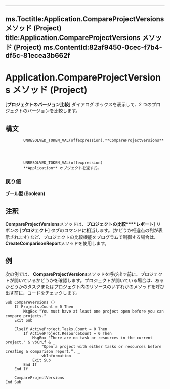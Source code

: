 

---
ms.Toctitle:Application.CompareProjectVersions メソッド (Project)
title:Application.CompareProjectVersions メソッド (Project)
ms.ContentId:82af9450-0cec-f7b4-df5c-81ecea3b662f
---
# Application.CompareProjectVersions メソッド (Project)




[**プロジェクトのバージョン比較**] ダイアログ ボックスを表示して、2 つのプロジェクトのバージョンを比較します。

## 構文

            UNRESOLVED_TOKEN_VAL(offexpression).**CompareProjectVersions**




            UNRESOLVED_TOKEN_VAL(offexpression)
            **Application** オブジェクトを返す式。

### 戻り値
**ブール型 (Boolean)**





## 注釈
**CompareProjectVersions**メソッドは、**プロジェクトの比較****レポート**] リボンの [**プロジェクト**] タブのコマンドに相当します。(かどうか相違点の列が表示されます) など、プロジェクトの比較機能をプログラムで制御する場合は、 **CreateComparisonReport**メソッドを使用します。



## 例
次の例では、 **CompareProjectVersions**メソッドを呼び出す前に、プロジェクトが開いているかどうかを確認します。プロジェクトが開いている場合は、あるかどうかのタスクまたはプロジェクト内のリソースのいずれかのメソッドを呼び出す前に、コードをチェックします。

```vba
Sub CompareVersions () 
    If Projects.Count = 0 Then 
        MsgBox "You must have at least one project open before you can compare projects." 
    Exit Sub 
 
    ElseIf ActiveProject.Tasks.Count = 0 Then 
        If ActiveProject.ResourceCount = 0 Then 
            MsgBox "There are no task or resources in the current project." & vbCrLf & _ 
                "Open a project with either tasks or resources before creating a comparison report.", _ 
                vbInformation 
            Exit Sub 
        End If 
    End If 
 
    CompareProjectVersions 
End Sub
```





